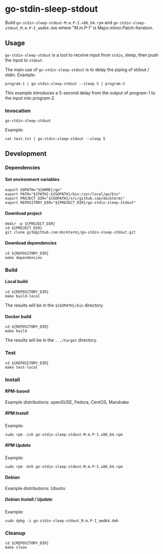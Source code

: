 # go-stdin-sleep-stdout

Build `go-stdin-sleep-stdout-M.m.P-I.x86_64.rpm`
and   `go-stdin-sleep-stdout_M.m.P-I_amd64.deb`
where "M.m.P-I" is Major.minor.Patch-Iteration.

## Usage

`go-stdin-sleep-stdout` is a tool 
to receive input from `stdin`, sleep,
then push the input to `stdout`.

The main use of `go-stdin-sleep-stdout` is to delay the piping of stdout / stdin.  Example:

 ```console
program-1 | go-stdin-sleep-stdout --sleep 5 | program-2
```

This example introduces a 5-second delay from the output of program-1 to the input into program-2.

### Invocation

```console
go-stdin-sleep-stdout
```

Example:

```console
cat test.txt | go-stdin-sleep-stdout --sleep 5
```

## Development

### Dependencies

#### Set environment variables

```console
export GOPATH="${HOME}/go"
export PATH="${PATH}:${GOPATH}/bin:/usr/local/go/bin"
export PROJECT_DIR="${GOPATH}/src/github.com/docktermj"
export REPOSITORY_DIR="${PROJECT_DIR}/go-stdin-sleep-stdout"
```

#### Download project

```console
mkdir -p ${PROJECT_DIR}
cd ${PROJECT_DIR}
git clone git@github.com:docktermj/go-stdin-sleep-stdout.git
```

#### Download dependencies

```console
cd ${REPOSITORY_DIR}
make dependencies
```

### Build

#### Local build

```console
cd ${REPOSITORY_DIR}
make build-local
```

The results will be in the `${GOPATH}/bin` directory.

#### Docker build

```console
cd ${REPOSITORY_DIR}
make build
```

The results will be in the `.../target` directory.

### Test

```console
cd ${REPOSITORY_DIR}
make test-local
```

### Install

#### RPM-based

Example distributions: openSUSE, Fedora, CentOS, Mandrake

##### RPM Install

Example:

```console
sudo rpm -ivh go-stdin-sleep-stdout-M.m.P-I.x86_64.rpm
```

##### RPM Update

Example: 

```console
sudo rpm -Uvh go-stdin-sleep-stdout-M.m.P-I.x86_64.rpm
```

#### Debian

Example distributions: Ubuntu

##### Debian Install / Update

Example:

```console
sudo dpkg -i go-stdin-sleep-stdout_M.m.P-I_amd64.deb
```

### Cleanup

```console
cd ${REPOSITORY_DIR}
make clean
```
